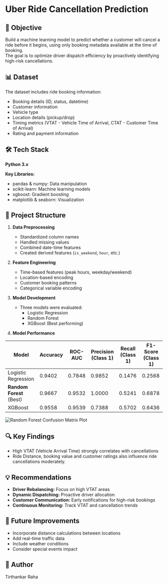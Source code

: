 # Uber Ride Cancellation Prediction

## 🎯 Objective
Build a machine learning model to predict whether a customer will cancel a ride before it begins, using only booking metadata available at the time of booking.  
The goal is to optimize driver dispatch efficiency by proactively identifying high-risk cancellations.

## 📊 Dataset
The dataset includes ride booking information:
- Booking details (ID, status, datetime)
- Customer information
- Vehicle type
- Location details (pickup/drop)
- Timing metrics (VTAT - Vehicle Time of Arrival, CTAT - Customer Time of Arrival)
- Rating and payment information

## 🛠️ Tech Stack
**Python 3.x**

**Key Libraries:**
- pandas & numpy: Data manipulation
- scikit-learn: Machine learning models
- xgboost: Gradient boosting
- matplotlib & seaborn: Visualization

## 📝 Project Structure

1. **Data Preprocessing**
   - Standardized column names
   - Handled missing values
   - Combined date-time features
   - Created derived features (`is_weekend`, `hour`, etc.)

2. **Feature Engineering**
   - Time-based features (peak hours, weekday/weekend)
   - Location-based encoding
   - Customer booking patterns
   - Categorical variable encoding

3. **Model Development**
   - Three models were evaluated:
     - Logistic Regression
     - Random Forest
     - XGBoost (Best performing)

4. **Model Performance**

| Model                | Accuracy | ROC-AUC | Precision (Class 1) | Recall (Class 1) | F1-Score (Class 1) |
|----------------------|----------|---------|---------------------|------------------|--------------------|
| Logistic Regression  | 0.9402   | 0.7848  | 0.9852              | 0.1476           | 0.2568             |
| **Random Forest** (Best) | 0.9667   | 0.9532  | 1.0000              | 0.5241           | 0.6878             |
| XGBoost              | 0.9558   | 0.9539  | 0.7388              | 0.5702           | 0.6436             |

![Random Forest Confusion Matrix Plot](images\RF_CMatrix.PNG.png)

## 🔍 Key Findings

- High VTAT (Vehicle Arrival Time) strongly correlates with cancellations
- Ride Distance, booking value and customer ratings also influence ride cancellations moderately.


## 💡 Recommendations

- **Driver Rebalancing:** Focus on high VTAT areas
- **Dynamic Dispatching:** Proactive driver allocation
- **Customer Communication:** Early notifications for high-risk bookings
- **Continuous Monitoring:** Track VTAT and cancellation trends

## 🚀 Future Improvements

- Incorporate distance calculations between locations
- Add real-time traffic data
- Include weather conditions
- Consider special events impact

## 👥 Author
Tirthankar Raha
